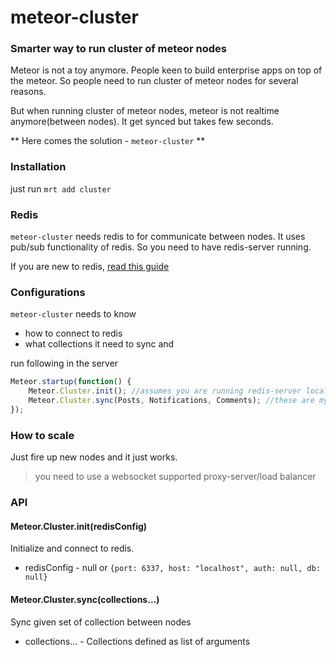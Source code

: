 meteor-cluster
==============

### Smarter way to run cluster of meteor nodes

Meteor is not a toy anymore. People keen to build enterprise apps on top of the meteor. So people need to run cluster of meteor nodes for several reasons. 

But when running cluster of meteor nodes, meteor is not realtime anymore(between nodes). It get synced but takes few seconds.

** Here comes the solution - `meteor-cluster` **

### Installation

just run `mrt add cluster`

### Redis

`meteor-cluster` needs redis to for communicate between nodes. It uses pub/sub functionality of redis.
So you need to have redis-server running.

If you are new to redis, [read this guide](http://redis.io/topics/quickstart)

### Configurations

`meteor-cluster` needs to know 

* how to connect to redis
* what collections it need to sync and 

run following in the server

~~~js
Meteor.startup(function() {
    Meteor.Cluster.init(); //assumes you are running redis-server locally
    Meteor.Cluster.sync(Posts, Notifications, Comments); //these are my collections
});
~~~

### How to scale

Just fire up new nodes and it just works.
> you need to use a websocket supported proxy-server/load balancer 

### API

#### Meteor.Cluster.init(redisConfig)

Initialize and connect to redis.

* redisConfig - null or `{port: 6337, host: "localhost", auth: null, db: null}`

#### Meteor.Cluster.sync(collections...)

Sync given set of collection between nodes

* collections... - Collections defined as list of arguments
